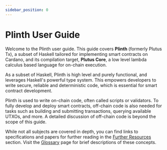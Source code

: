 ```yaml
---
sidebar_position: 0
---
```


# Plinth User Guide

Welcome to the Plinth user guide.
This guide covers __Plinth__ (formerly Plutus Tx), a subset of Haskell tailored for implementing smart contracts on Cardano, and its compilation target, __Plutus Core__, a low level lambda calculus based language for on-chain execution.

As a subset of Haskell, Plinth is high level and purely functional, and leverages Haskell's powerful type system.
This empowers developers to write secure, reliable and deterministic code, which is essential for smart contract development.

Plinth is used to write on-chain code, often called scripts or validators.
To fully develop and deploy smart contracts, off-chain code is also needed for tasks such as building and submitting transactions, querying available UTXOs, and more.
A detailed discussion of off-chain code is beyond the scope of this guide.

While not all subjects are covered in depth, you can find links to specifications and papers for further reading in the [Further Resources](./delve-deeper/further-resources.md) section.
Visit the [Glossary](./glossary.md) page for brief descriptions of these concepts.
